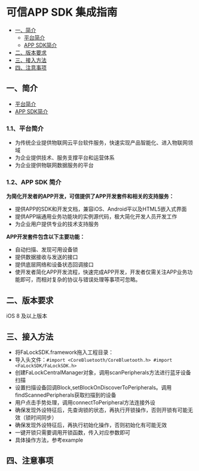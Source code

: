 # **可信APP SDK 集成指南**


- [一、简介](#Introduction)
    - [平台简介](#Platform_Introduction)
    - [APP SDK简介](#sdk_Introduction)
- [二、版本要求](#Version)
- [三、接入方法](#Integrated)
- [四、注意事项](#Notice)

## 一、<a name="Introduction">简介</a>

- [平台简介](#Platform_Introduction)
- [APP SDK简介](#sdk_Introduction)

### 1.1、<a name="Platform_Introduction">平台简介</a>
- 为传统企业提供物联网云平台软件服务，快速实现产品智能化、进入物联网领域
- 为企业提供技术、服务支撑平台和运营体系
- 为企业提供物联网数据服务的平台

### 1.2、<a name="sdk_Introduction">APP SDK 简介</a>

**为简化开发者的APP开发，可信提供了APP开发套件和相关的支持服务：**

- 提供APP的SDK和开发文档，兼容iOS、Android平以及HTML5嵌入式界面
- 提供APP端通用业务功能块的实例源代码，极大简化开发人员开发工作
- 为企业用户提供专业的技术支持服务

**APP开发套件包含以下主要功能：**

- 自动扫描、发现可用设备锁
- 提供数据接收与发送的接口
- 提供底层网络和设备状态回调接口
- 使开发者简化APP开发流程，快速完成APP开发，开发者仅需关注APP业务功能即可，而相对复杂的协议与错误处理等事项可忽略。


## 二、<a name="Version">版本要求</a>
iOS 8 及以上版本

## 三、<a name="Integrated">接入方法</a> 
- 将FaLockSDK.framework拖入工程目录：
- 导入头文件：`#import <CoreBluetooth/CoreBluetooth.h> #import <FaLockSDK/FaLockSDK.h>`
- 创建FaLockCentralManager对象，调用scanPeripherals方法进行蓝牙设备扫描
- 设置扫描设备回调Block,setBlockOnDiscoverToPeripherals。调用findScannedPeripherals获取扫描到的设备
- 用户点击手势处理，调用connectToPeripheral方法连接外设
- 确保发现外设特征后，先查询锁的状态，再执行开锁操作，否则开锁有可能无效（锁时间同步）
- 确保发现外设特征后，再执行初始化操作，否则初始化有可能无效
- 一键开锁只需要调用开锁函数，传入对应参数即可
- 具体操作方法，参考example 
 
## 四、<a name="Notice">注意事项</a>
